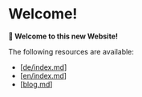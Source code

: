 # Welcome!

**👋 Welcome to this new Website!**

The following resources are available:
- [[de/index.md]]
- [[en/index.md]]
- [[blog.md]]

[//begin]: # "Autogenerated link references for markdown compatibility"
[de/index.md]: de/index.md "Wissensbasis"
[en/index.md]: en/index.md "Personal Knowledge Base"
[blog.md]: en/blog/blog.md "blog"
[//end]: # "Autogenerated link references"